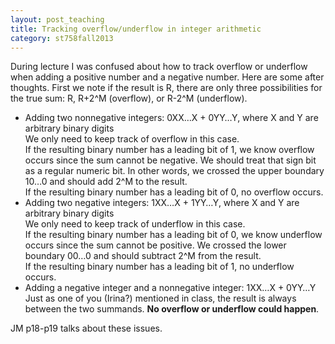 ```yaml
---
layout: post_teaching
title: Tracking overflow/underflow in integer arithmetic
category: st758fall2013
---
```


During lecture I was confused about how to track overflow or underflow when adding a positive number and a negative number. Here are some after thoughts. First we note if the result is R, there are only three possibilities for the true sum: R, R+2^M (overflow), or R-2^M (underflow).

* Adding two nonnegative integers: 0XX…X + 0YY…Y, where X and Y are arbitrary binary digits  
We only need to keep track of overflow in this case.  
If the resulting binary number has a leading bit of 1, we know overflow occurs since the sum cannot be negative. We should treat that sign bit as a regular numeric bit. In other words, we crossed the upper boundary 10…0 and should add 2^M to the result.  
If the resulting binary number has a leading bit of 0, no overflow occurs.
* Adding two negative integers: 1XX…X + 1YY…Y, where X and Y are arbitrary binary digits  
We only need to keep track of underflow in this case.  
If the resulting binary number has a leading bit of 0, we know underflow occurs since the sum cannot be positive. We crossed the lower boundary 00…0 and should subtract 2^M from the result.  
If the resulting binary number has a leading bit of 1, no underflow occurs.
* Adding a negative integer and a nonnegative integer: 1XX…X + 0YY…Y  
Just as one of you (Irina?) mentioned in class, the result is always between the two summands. **No overflow or underflow could happen**.

JM p18-p19 talks about these issues.
